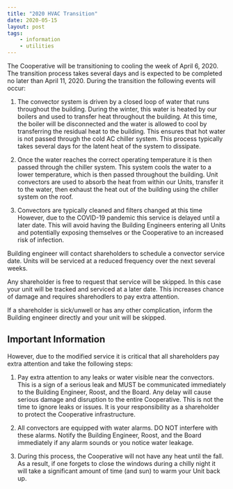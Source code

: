 ```yaml
---
title: "2020 HVAC Transition"
date: 2020-05-15
layout: post
tags:
    - information
    - utilities
---
```


The Cooperative will be transitioning to cooling the week of April 6, 2020. 
The transition process takes several days and is expected to be completed no later than April 11, 2020.
During the transition the following events will occur:

1. The convector system is driven by a closed loop of water that runs throughout the building.
During the winter, this water is heated by our boilers and used to transfer heat throughout the building. 
At this time, the boiler will be disconnected and the water is allowed to cool by transferring the residual heat to the building.
This ensures that hot water is not passed through the cold AC chiller system.
This process typically takes several days for the latent heat of the system to dissipate. 

2. Once the water reaches the correct operating temperature it is then passed through the chiller system.
This system cools the water to a lower temperature, which is then passed throughout the building. 
Unit convectors are used to absorb the heat from within our Units, transfer it to the water, then exhaust the heat out of the building using the chiller system on the roof.

3. Convectors are typically cleaned and filters changed at this time
However, due to the COVID-19 pandemic this service is delayed until a later date.
This will avoid having the Building Engineers entering all Units and potentially exposing themselves or the Cooperative to an increased risk of infection.

Building engineer will contact shareholders to schedule a convector service date. Units will be serviced at a reduced frequency over the next several weeks. 

Any shareholder is free to request that service will be skipped. In this case your unit will be tracked and serviced at a later date. This increases chance of damage and requires sharehodlers to pay extra attention. 

If a shareholder is sick/unwell or has any other complication, inform the Building engineer directly and your unit will be skipped. 


## Important Information

However, due to the modified service it is critical that all shareholders pay extra attention and take the following steps:

1. Pay extra attention to any leaks or water visible near the convectors. 
This is a sign of a serious leak and MUST be communicated immediately to the Building Engineer, Roost, and the Board. 
Any delay will cause serious damage and disruption to the entire Cooperative. 
This is not the time to ignore leaks or issues. 
It is your responsibility as a shareholder to protect the Cooperative infrastructure.

2. All convectors are equipped with water alarms. 
DO NOT interfere with these alarms. 
Notify the Building Engineer, Roost, and the Board immediately if any alarm sounds or you notice water leakage.

3. During this process, the Cooperative will not have any heat until the fall. 
As a result, if one forgets to close the windows during a chilly night it will take a significant amount of time (and sun) to warm your Unit back up.

